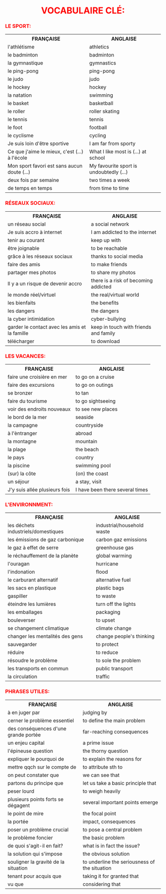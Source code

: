 <h1 align="center">
  <b style="color:red;">VOCABULAIRE CLÉ:</b><br>
</h1>


<h3 align="left">
  <b style="color:red;">LE SPORT:</b><br>
</h3>
<table>
  <tr><th>FRANÇAISE</th><th>ANGLAISE</th></tr>
  <tr><td>l'athlétisme</td><td>athletics</td></tr>
  <tr><td>le badminton</td><td>badminton</td></tr>
  <tr><td>la gymnastique</td><td>gymnastics</td></tr>
  <tr><td>le ping-pong</td><td>ping-pong</td></tr>
  <tr><td>le judo</td><td>judo</td></tr>
  <tr><td>le hockey</td><td>hockey</td></tr>
  <tr><td>la natation</td><td>swimming</td></tr>
  <tr><td>le basket</td><td>basketball</td></tr>
  <tr><td>le roller</td><td>roller skating</td></tr>
  <tr><td>le tennis</td><td>tennis</td></tr>
  <tr><td>le foot</td><td>football</td></tr>
  <tr><td>le cyclisme</td><td>cycling</td></tr>
  <tr><td>Je suis loin d'être sportive</td><td>I am far from sporty</td></tr>
  <tr><td>Ce que j'aime le mieux, c'est (...) à l'école</td><td>What I like most is (...) at school</td></tr>
  <tr><td>Mon sport favori est sans aucun doute (...)</td><td>My favourite sport is undoubtedly (...)</td></tr>
  <tr><td>deux fois par semaine</td><td>two times a week</td></tr>
  <tr><td>de temps en temps</td><td>from time to time</td></tr>
  


<table>
  <tr><th>FRANÇAISE</th><th>ANGLAISE</th></tr>
  <tr><td>un réseau social</td><td>a social network</td></tr>
  <tr><td>Je suis accro à internet</td><td>I am addicted to the internet</td></tr>
  <tr><td>tenir au courant</td><td>keep up with</td></tr>
  <tr><td>être joignable</td><td>to be reachable</td></tr>
  <tr><td>grâce à les réseaux sociaux</td><td>thanks to social media</td></tr>
  <tr><td>faire des amis</td><td>to make friends</td></tr>
  <tr><td>partager mes photos</td><td>to share my photos</td></tr>
  <tr><td>Il y a un risque de devenir accro</td><td>there is a risk of becoming addicted</td></tr>
  <tr><td>le monde réel/virtuel</td><td>the real/virtual world</td></tr>
  <tr><td>les bienfaits</td><td>the benefits</td></tr>
  <tr><td>les dangers</td><td>the dangers</td></tr>
  <tr><td>la cyber intimidation</td><td>cyber-bullying</td></tr>
  <tr><td>garder le contact avec les amis et la famille</td><td>keep in touch with friends and family</td></tr>
  <tr><td>télécharger</td><td>to download</td></tr>
<h3 align="left">
  <b style="color:red;">RÉSEAUX SOCIAUX:</b><br>
</h3>
  
<table>
  <tr><th>FRANÇAISE</th><th>ANGLAISE</th></tr>
  <tr><td>faire une croisière en mer</td><td>to go on a cruise</td></tr>
  <tr><td>faire des excursions</td><td>to go on outings</td></tr>
  <tr><td>se bronzer</td><td>to tan</td></tr>
  <tr><td>faire du tourisme</td><td>to go sightseeing</td></tr>
  <tr><td>voir des endroits nouveaux</td><td>to see new places</td></tr>
  <tr><td>le bord de la mer</td><td>seaside</td></tr>
  <tr><td>la campagne</td><td>countryside</td></tr>
  <tr><td>à l'èntranger</td><td>abroad</td></tr>
  <tr><td>la montagne</td><td>mountain</td></tr>
  <tr><td>la plage</td><td>the beach</td></tr>
  <tr><td>le pays</td><td>country</td></tr>
  <tr><td>la piscine</td><td>swimming pool</td></tr>
  <tr><td>(sur) la côte</td><td>(on) the coast</td></tr>
  <tr><td>un séjour</td><td>a stay, visit</td></tr>
  <tr><td>J'y suis allée plusieurs fois</td><td>I have been there several times</td></tr>
<h3 align="left">
  <b style="color:red;">LES VACANCES:</b><br>
</h3>


<table>
  <tr><th>FRANÇAISE</th><th>ANGLAISE</th></tr>
  <tr><td>les déchets industriels/domestiques</td><td>industrial/household waste</td></tr>
  <tr><td>les émissions de gaz carbonique</td><td>carbon gaz emissions</td></tr>
  <tr><td>le gaz à effet de serre</td><td>greenhouse gas</td></tr>
  <tr><td>le réchauffement de la planète</td><td>global warming</td></tr>
  <tr><td>l'ouragan</td><td>hurricane</td></tr>
  <tr><td>l'indonation</td><td>flood</td></tr>
  <tr><td>le carburant alternatif</td><td>alternative fuel</td></tr>
  <tr><td>les sacs en plastique</td><td>plastic bags</td></tr>
  <tr><td>gaspiller</td><td>to waste</td></tr>
  <tr><td>éteindre les lumières</td><td>turn off the lights</td></tr>
  <tr><td>les emballages</td><td>packaging</td></tr>
  <tr><td>bouleverser</td><td>to upset</td></tr>
  <tr><td>se changement climatique</td><td>climate change</td></tr>
  <tr><td>changer les mentalités des gens</td><td>change people's thinking</td></tr>
  <tr><td>sauvegarder</td><td>to protect</td></tr>
  <tr><td>réduire</td><td>to reduce</td></tr>
  <tr><td>résoudre le problème</td><td>to sole the problem</td></tr>
  <tr><td>les transports en commun</td><td>public transport</td></tr>
  <tr><td>la circulation</td><td>traffic</td></tr>
<h3 align="left">
  <b style="color:red;">L'ENVIRONNMENT:</b><br>
</h3>
  
  

<table>
  <tr><th>FRANÇAISE</th><th>ANGLAISE</th></tr>
  <tr><td>à en juger par</td><td>judging by</td></tr>
  <tr><td>cerner le problème essentiel</td><td>to define the main problem</td></tr>
  <tr><td>des conséquences d'une grande portée</td><td>far-reaching consequences</td></tr>
  <tr><td>un enjeu capital</td><td>a prime issue</td></tr>
  <tr><td>l'épineuse question</td><td>the thorny question</td></tr>
  <tr><td>expliquer le pourquoi de</td><td>to explain the reasons for</td></tr>
  <tr><td>mettre qqch sur le compte de</td><td>to attribute sth to</td></tr>
  <tr><td>on peut constater que</td><td>we can see that</td></tr>
  <tr><td>partons du principe que</td><td>let us take a basic principle that</td></tr>
  <tr><td>peser lourd</td><td>to weigh heavily</td></tr>
  <tr><td>plusieurs points forts se dégagent</td><td>several important points emerge</td></tr>
  <tr><td>le point de mire</td><td>the focal point</td></tr>
  <tr><td>la portée</td><td>impact, consequences</td></tr>
  <tr><td>poser un problème crucial</td><td>to pose a central problem</td></tr>
  <tr><td>le problème foncier</td><td>the basic problem</td></tr>
  <tr><td>de quoi s'agit-il en fait?</td><td>what is in fact the issue?</td></tr>
  <tr><td>la solution qui s'impose</td><td>the obvious solution</td></tr>
  <tr><td>souligner la gravité de la situation</td><td>to underline the seriousness of the situation</td></tr>
  <tr><td>tenant pour acquis que</td><td>taking it for granted that</td></tr>
  <tr><td>vu que</td><td>considering that</td></tr>
  <h3 align="left">
  <b style="color:red;">PHRASES UTILES:</b><br>
</h3>

